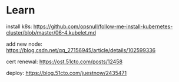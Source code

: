 # Learn

install k8s:
https://github.com/opsnull/follow-me-install-kubernetes-cluster/blob/master/06-4.kubelet.md

add new node:
https://blog.csdn.net/qq_27156945/article/details/102599336

cert renewal: https://ost.51cto.com/posts/12458

deploy: https://blog.51cto.com/juestnow/2435471

